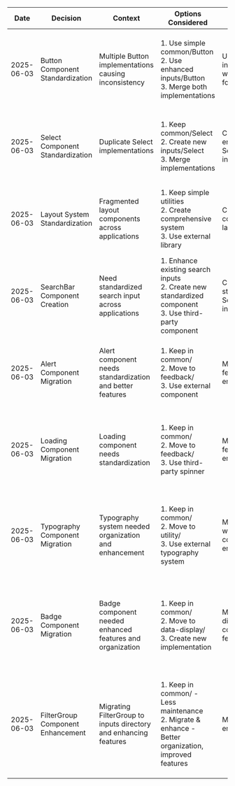 | Date       | Decision                          | Context                                                          | Options Considered                                                                                        | Selected Option                                   | Reasoning                                                                                                                                       | Implementation Notes                                                                                                                          | Future Considerations                                                                                     | References                                                    |
| ---------- | --------------------------------- | ---------------------------------------------------------------- | --------------------------------------------------------------------------------------------------------- | ------------------------------------------------- | ----------------------------------------------------------------------------------------------------------------------------------------------- | --------------------------------------------------------------------------------------------------------------------------------------------- | --------------------------------------------------------------------------------------------------------- | ------------------------------------------------------------- |
| 2025-06-03 | Button Component Standardization  | Multiple Button implementations causing inconsistency            | 1. Use simple common/Button<br>2. Use enhanced inputs/Button<br>3. Merge both implementations             | Use enhanced inputs/Button with forwardRef        | 1. Better TypeScript support<br>2. More features (loading, icons)<br>3. Better accessibility                                                    | 1. Created enhanced Button in inputs/<br>2. Removed old implementation<br>3. Updated exports                                                  | 1. Consider adding variants for specific use cases<br>2. Add animation options                            | Component inventory<br>React forwardRef docs                  |
| 2025-06-03 | Select Component Standardization  | Duplicate Select implementations                                 | 1. Keep common/Select<br>2. Create new inputs/Select<br>3. Merge implementations                          | Create new enhanced Select in inputs/             | 1. Consistent with Button pattern<br>2. Better TypeScript types<br>3. More accessible                                                           | 1. Created new Select in inputs/<br>2. Removed old implementation<br>3. Updated exports                                                       | 1. Add multi-select support<br>2. Add async loading                                                       | WCAG Guidelines<br>Component inventory                        |
| 2025-06-03 | Layout System Standardization     | Fragmented layout components across applications                 | 1. Keep simple utilities<br>2. Create comprehensive system<br>3. Use external library                     | Create comprehensive layout system                | 1. Better consistency<br>2. Enhanced responsive support<br>3. More flexible API                                                                 | 1. Created Grid, Flex, Container, Spacer, Section components<br>2. Added responsive utilities<br>3. Removed old implementations               | 1. Add more specialized components<br>2. Add layout templates<br>3. Consider CSS Grid system enhancements | Material UI Layout<br>Chakra UI Layout<br>Component inventory |
| 2025-06-03 | SearchBar Component Creation      | Need standardized search input across applications               | 1. Enhance existing search inputs<br>2. Create new standardized component<br>3. Use third-party component | Create new standardized SearchBar in inputs/      | 1. Full control over features<br>2. Custom styling support<br>3. Consistent with other input components                                         | 1. Created SearchBar with debouncing, clear button<br>2. Added accessibility features<br>3. Implemented responsive design                     | 1. Add suggestions/autocomplete<br>2. Add search history<br>3. Add voice input support                    | React Patterns<br>WCAG Guidelines<br>Component inventory      |
| 2025-06-03 | Alert Component Migration         | Alert component needs standardization and better features        | 1. Keep in common/<br>2. Move to feedback/<br>3. Use external component                                   | Move to feedback/ with enhancements               | 1. Better organization<br>2. Improved TypeScript support<br>3. Enhanced accessibility                                                           | 1. Moved to feedback/<br>2. Added animation support<br>3. Improved TypeScript types<br>4. Added Toast variation                               | 1. Add multi-line support<br>2. Add custom animations<br>3. Add color themes                              | WCAG Guidelines<br>Material UI Alert<br>Component inventory   |
| 2025-06-03 | Loading Component Migration       | Loading component needs standardization                          | 1. Keep in common/<br>2. Move to feedback/<br>3. Use third-party spinner                                  | Move to feedback/ with enhancements               | 1. Better organization<br>2. More customization options<br>3. Improved accessibility                                                            | 1. Moved to feedback/<br>2. Added spinner customization<br>3. Added ARIA attributes<br>4. Created variations (inline, button)                 | 1. Add progress bar variant<br>2. Add custom animations<br>3. Add loading skeleton component              | WCAG Guidelines<br>Spinner patterns<br>Component inventory    |
| 2025-06-03 | Typography Component Migration    | Typography system needed organization and enhancement            | 1. Keep in common/<br>2. Move to utility/<br>3. Use external typography system                            | Move to utility/ with comprehensive enhancements  | 1. Foundation for design system<br>2. Better type safety<br>3. More semantic HTML                                                               | 1. Added all heading levels (h1-h6)<br>2. Added text truncation<br>3. Improved semantic variations<br>4. Added font weight control            | 1. Add responsive typography<br>2. Add text transforms<br>3. Add rich text support                        | WCAG Guidelines<br>Type scale systems<br>Component inventory  |
| 2025-06-03 | Badge Component Migration         | Badge component needed enhanced features and organization        | 1. Keep in common/<br>2. Move to data-display/<br>3. Create new implementation                            | Move to data-display/ with comprehensive features | 1. Better semantic organization<br>2. Enhanced customization<br>3. Improved accessibility                                                       | 1. Added custom colors support<br>2. Added positioning system<br>3. Added animations<br>4. Improved TypeScript types<br>5. Added ARIA roles   | 1. Add more status presets<br>2. Add interaction states<br>3. Add badge groups                            | WCAG Guidelines<br>Material UI Badge<br>Component inventory   |
| 2025-06-03 | FilterGroup Component Enhancement | Migrating FilterGroup to inputs directory and enhancing features | 1. Keep in common/ - Less maintenance<br>2. Migrate & enhance - Better organization, improved features    | Migrate & enhance                                 | 1. Follows component categorical organization<br>2. Adds loading state support<br>3. Improves accessibility<br>4. Adds QuickFilter subcomponent | 1. Moved to inputs/FilterGroup/<br>2. Added loading state<br>3. Enhanced TypeScript types<br>4. Added aria attributes<br>5. Added QuickFilter | 1. Monitor QuickFilter usage<br>2. Consider adding search filter type<br>3. Add filter analytics          | Accessibility guidelines<br>Component standards               |
